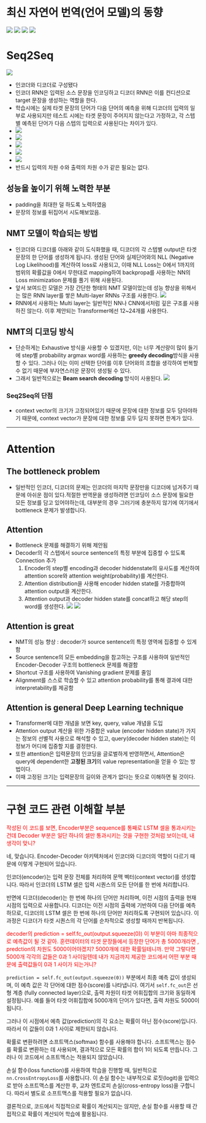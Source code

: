 # 최신 자연어 번역(언어 모델)의 동향
![](images/2023-05-06-16-15-46.png)
![](images/2023-05-06-16-17-54.png)
![](images/2023-05-06-16-18-26.png)
![](images/2023-05-06-16-19-33.png)

# Seq2Seq
![](images/2023-05-06-15-50-41.png)
* 인코더와 디코더로 구성됐다
* 인코더 RNN은 입력된 소스 문장을 인코딩하고 디코더 RNN은 이를 컨디션으로 target 문장을 생성하는 역할을 한다.
* 학습시에는 실제 타겟 문장의 단어가 다음 단어의 예측을 위해 디코더의 입력의 일부로 사용되지만 테스트 시에는 타겟 문장이 주어지지 않는다고 가정하고, 각 스텝별 예측된 단어가 다음 스텝의 입력으로 사용된다는 차이가 있다.
* ![](images/2023-05-06-15-53-58.png)
* ![](images/2023-05-06-16-14-35.png)
* ![](images/2023-05-06-16-21-20.png)
* ![](images/2023-05-06-16-22-37.png)
* ![](images/2023-05-06-16-26-53.png)
* 반드시 입력의 차원 수와 출력의 차원 수가 같은 필요는 없다.

## 성능을 높이기 위해 노력한 부분
* padding을 최대한 덜 하도록 노력하였음
* 문장의 정보를 뒤집어서 시도해보았음.

## NMT 모델이 학습되는 방법
* 인코더와 디코더를 아래와 같이 도식화했을 때, 디코더의 각 스텝별 output은 타겟 문장의 한 단어를 생성하게 됩니다. 생성된 단어와 실제단어와의 NLL (Negative Log Likelihood)를 계산하여 loss로 사용되고, 이때 NLL Loss는 0에서 1까지의 범위의 확률값을 0에서 무한대로 mapping하여 backpropa를 사용하는 NN의 Loss minimization 문제를 풀기 위해 사용된다. 
* 앞서 보여드린 모델은 가장 간단한 형태의 NMT 모델이었는데 성능 향상을 위해서는 많은 RNN layer를 쌓은 Multi-layer RNNs 구조를 사용한다. ![](images/2023-05-06-16-00-04.png)
* RNN에서 사용하는 Multi layer는 일반적인 NN나 CNN에서처럼 깊은 구조를 사용하진 않는다. 이후 제안되는 Transformer에선 12~24개를 사용한다.

## NMT의 디코딩 방식
* 단순하게는 Exhaustive 방식을 사용할 수 있겠지만, 이는 너무 계산량이 많이 들기에 step별 probability argmax word를 사용하는 **greedy decoding**방식을 사용할 수 있다. 그러나 이는 이미 선택한 단어를 이후 단어와의 조합을 생각하여 번복할 수 없기 때문에 부자연스러운 문장이 생성될 수 있다. 
* 그래서 일반적으로는 **Beam search decoding** 방식이 사용된다. ![](images/2023-05-06-16-02-46.png)

### Seq2Seq의 단점
* context vector의 크기가 고정되어있기 때문에 문장에 대한 정보를 모두 담아야하기 때문에, context vector가 문장에 대한 정보를 모두 담지 못하면 한계가 있다.
---




# Attention
## The bottleneck problem
* 일반적인 인코더, 디코더의 문제는 인코더의 마지막 문장만을 디코더에 넘겨주기 때문에 아쉬운 점이 있다.적절한 번역문을 생성하려면 인코딩이 소스 문장에 필요한 모든 정보를 담고 있어야하는데, 대부분의 경우 그러기에 충분하지 않기에 여기에서 bottleneck 문제가 발생합니다.

## Attention
* Bottleneck 문제를 해결하기 위해 제안됨
* Decoder의 각 스텝에서 source sentence의 특정 부분에 집중할 수 있도록 Connection 추가 
  1. Encoder의 step별 encoding과 decoder hiddenstate의 유사도를 계산하여 attention score와 attention weight(probability)를 계산한다.
  2. Attention distribution을 사용해 encoder hidden state를 가중합하여 attention output을 계산한다.
  3. Attention output과 decoder hidden state를 concat하고 해당 step의 word를 생성한다.
![](images/2023-05-06-16-05-48.png)
![](images/2023-05-06-16-06-04.png)

## Attention is great
* NMT의 성능 향상 : decoder가 source sentence의 특정 영역에 집중할 수 있게 함
* Source sentence의 모든 embedding을 참고하는 구조를 사용하여 일반적인 Encoder-Decoder 구조의 bottleneck 문제를 해결함
* Shortcut 구조를 사용하여 Vanishing gradient 문제를 줄임
* Alignment를 스스로 학습할 수 있고 attention probability를 통해 결과에 대한 interpretability를 제공함

## Attention is general Deep Learning technique
* Transformer에 대한 개념을 보면 key, query, value 개념을 도입
* Attention output 계산을 위한 가중합은 value (encoder hidden state)가 가지는 정보의 선별적 사용으로 해석할 수 있고, query(decoder hidden state)는 이 정보가 어디에 집중할 지를 결정한다.
* 또한 attention은 입력문장의 인코딩을 글로벌하게 반영하면서, Attention은 query에 dependent한 **고정된 크기**의 value representation을 얻을 수 있는 방법이다.
* 이때 고정된 크기는 입력문장의 길이와 관계가 없다는 뜻으로 이해하면 될 것이다.


---
# 구현 코드 관련 이해할 부분
<span style="color:red">
작성된 이 코드를 보면, Encoder부분은 sequence를 통째로 LSTM 셀을 통과시키는 건데 Decoder 부분은 일단 하나의 셀만 통과시키는 것을 구현한 것처럼 보이는데, 내 생각이 맞니?
</span>

네, 맞습니다. Encoder-Decoder 아키텍처에서 인코더와 디코더의 역할이 다르기 때문에 이렇게 구현되어 있습니다.

인코더(encoder)는 입력 문장 전체를 처리하여 문맥 벡터(context vector)를 생성합니다. 따라서 인코더의 LSTM 셀은 입력 시퀀스의 모든 단어를 한 번에 처리합니다.

반면에 디코더(decoder)는 한 번에 하나의 단어만 처리하며, 이전 시점의 출력을 현재 시점의 입력으로 사용합니다. 디코더는 이전 시점의 출력에 기반하여 다음 단어를 예측하므로, 디코더의 LSTM 셀은 한 번에 하나의 단어만 처리하도록 구현되어 있습니다. 이 과정은 디코더가 타겟 시퀀스의 각 단어를 순차적으로 생성할 때까지 반복됩니다.

<span style="color:red">
decoder의 prediction = self.fc_out(output.squeeze(0)) 이 부분이 아마 최종적으로 예측값이 될 것 같아. 훈련데이터의 타겟 문장들에서 등장한 단어가 총 5000개라면 , predction의 차원도 5000이어야겠지? 5000개에 대한 확률일테니까.
만약 그렇다면 5000개 각각의 값들은 0과 1 사이일텐데 내가 지금까지 제공한 코드에서 어떤 부분 때문에 출력값들이 0과 1 사이가 되는거니?
</span>

`prediction = self.fc_out(output.squeeze(0))` 부분에서 최종 예측 값이 생성되며, 이 예측 값은 각 단어에 대한 점수(score)를 나타냅니다. 여기서 `self.fc_out`은 선형 계층 (fully connected layer)으로, 출력 차원이 타겟 어휘집합의 크기와 동일하게 설정됩니다. 예를 들어 타겟 어휘집합에 5000개의 단어가 있다면, 출력 차원도 5000이 됩니다.

그러나 이 시점에서 예측 값(prediction)의 각 요소는 확률이 아닌 점수(score)입니다. 따라서 이 값들이 0과 1 사이로 제한되지 않습니다.

확률로 변환하려면 소프트맥스(softmax) 함수를 사용해야 합니다. 소프트맥스는 점수를 확률로 변환하는 데 사용되며, 결과적으로 모든 확률의 합이 1이 되도록 만듭니다. 그러나 이 코드에서 소프트맥스는 적용되지 않았습니다.

손실 함수(loss function)를 사용하여 학습을 진행할 때, 일반적으로 `nn.CrossEntropyLoss`를 사용합니다. 이 손실 함수는 내부적으로 로짓(logit)을 입력으로 받아 소프트맥스를 계산한 후, 교차 엔트로피 손실(cross-entropy loss)을 구합니다. 따라서 별도로 소프트맥스를 적용할 필요가 없습니다.

결론적으로, 코드에서 직접적으로 확률이 계산되지는 않지만, 손실 함수를 사용할 때 간접적으로 확률이 계산되어 학습에 활용됩니다.

